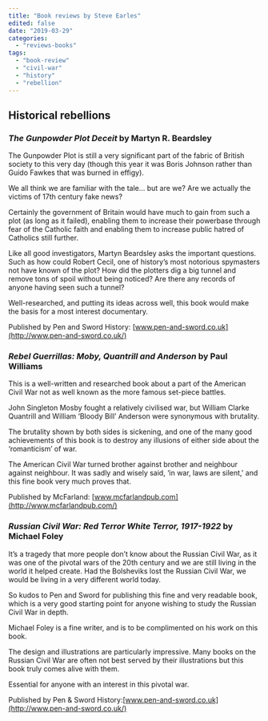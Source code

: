 ```yaml
---
title: "Book reviews by Steve Earles"
edited: false
date: "2019-03-29"
categories:
  - "reviews-books"
tags:
  - "book-review"
  - "civil-war"
  - "history"
  - "rebellion"
---
```


## Historical rebellions

### _The Gunpowder Plot Deceit_ by Martyn R. Beardsley

The Gunpowder Plot is still a very significant part of the fabric of British society to this very day (though this year it was Boris Johnson rather than Guido Fawkes that was burned in effigy).

We all think we are familiar with the tale… but are we? Are we actually the victims of 17th century fake news?

Certainly the government of Britain would have much to gain from such a plot (as long as it failed), enabling them to increase their powerbase through fear of the Catholic faith and enabling them to increase public hatred of Catholics still further.

Like all good investigators, Martyn Beardsley asks the important questions. Such as how could Robert Cecil, one of history’s most notorious spymasters not have known of the plot? How did the plotters dig a big tunnel and remove tons of spoil without being noticed? Are there any records of anyone having seen such a tunnel?

Well-researched, and putting its ideas across well, this book would make the basis for a most interest documentary.

Published by Pen and Sword History: [www.pen-and-sword.co.uk](http://www.pen-and-sword.co.uk/)

### _Rebel Guerrillas: Moby, Quantrill and Anderson_ by Paul Williams

This is a well-written and researched book about a part of the American Civil War not as well known as the more famous set-piece battles.

John Singleton Mosby fought a relatively civilised war, but William Clarke Quantrill and William ‘Bloody Bill’ Anderson were synonymous with brutality.

The brutality shown by both sides is sickening, and one of the many good achievements of this book is to destroy any illusions of either side about the ‘romanticism’ of war.

The American Civil War turned brother against brother and neighbour against neighbour. It was sadly and wisely said, ‘in war, laws are silent,' and this fine book very much proves that.

Published by McFarland: [www.mcfarlandpub.com](http://www.mcfarlandpub.com/)

### _Russian Civil War: Red Terror White Terror, 1917-1922_ by Michael Foley

It’s a tragedy that more people don’t know about the Russian Civil War, as it was one of the pivotal wars of the 20th century and we are still living in the world it helped create. Had the Bolsheviks lost the Russian Civil War, we would be living in a very different world today.

So kudos to Pen and Sword for publishing this fine and very readable book, which is a very good starting point for anyone wishing to study the Russian Civil War in depth.

Michael Foley is a fine writer, and is to be complimented on his work on this book.

The design and illustrations are particularly impressive. Many books on the Russian Civil War are often not best served by their illustrations but this book truly comes alive with them.

Essential for anyone with an interest in this pivotal war.

Published by Pen & Sword History:[www.pen-and-sword.co.uk](http://www.pen-and-sword.co.uk/)
